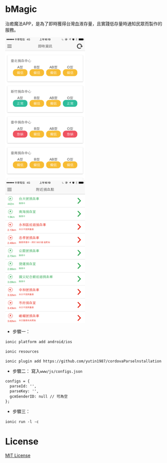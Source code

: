 # bMagic

治癒魔法APP，是為了即時獲得台灣血液存量，且實踐低存量時通知民眾而製作的服務。

<img src="https://raw.githubusercontent.com/g0v/bMagic/master/preview/dashboard.png" alt="存量概況" width="256">
<img src="https://raw.githubusercontent.com/g0v/bMagic/master/preview/station.png" alt="服務站" width="256">

- 步驟一：

`ionic platform add android/ios`

`ionic resources`

`ionic plugin add https://github.com/yutin1987/cordovaParselnstallation`

- 步驟二：
寫入`www/js/configs.json`
```
configs = {
  parseId: '',
  parseKey: '',
  gcmSenderID: null // 可為空
};
```

- 步驟三：

`ionic run -l -c`

# License
[MIT License](https://www.openfoundry.org/licenses/34-mit-licensemit)
